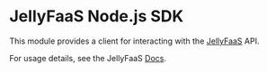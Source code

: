 # JellyFaaS Node.js SDK

This module provides a client for interacting with the [JellyFaaS](app.jellyfaas.com) API.

For usage details, see the JellyFaaS [Docs](docs.jellyfaas.com).
